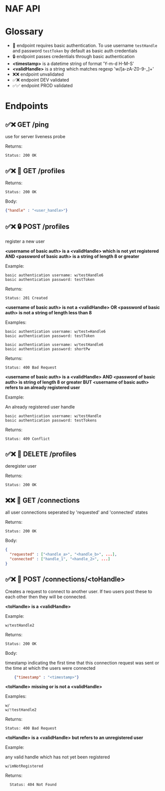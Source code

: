 # NAF API

# Glossary
- 🔐 endpoint requires basic authentication. To use username `testHandle` and password `testToken` by default as basic auth credentials
- 🔒 endpoint passes credentials through basic authentication
- **&lt;timestamp>** is a datetime string of format 'Y-m-d H-M-S'
- **&lt;validHandle>** is a string which matches regexp 'w/[a-zA-Z0-9-_]+'
- ❌❌ endpoint unvalidated
- ✅❌ endpoint DEV validated
- ✅✅ endpoint PROD validated

# Endpoints
## ✅❌ GET /ping
use for server liveness probe

Returns:

    Status: 200 OK

## ✅❌ 🔐 GET /profiles
Returns:

    Status: 200 OK

Body:

  ```json
  {"handle" : "<user_handle>"}
  ```

## ✅❌ 🔒 POST /profiles
register a new user

**&lt;username of basic auth> is a &lt;validHandle> which is not yet registered AND &lt;password of basic auth> is a string of length 8 or greater**

Example:

    basic authentication username: w/testHandle6
    basic authentication password: testToken

Returns:

    Status: 201 Created

**&lt;username of basic auth> is not a &lt;validHandle> OR &lt;password of basic auth> is not a string of length less than 8**

Examples:

    basic authentication username: w/test=Handle6
    basic authentication password: testToken

    basic authentication username: w/testHandle6
    basic authentication password: shortPw


Returns:

    Status: 400 Bad Request

**&lt;username of basic auth> is a &lt;validHandle> AND &lt;password of basic auth> is string of length 8 or greater BUT &lt;username of basic auth> refers to an already registered user**

Example:

An already registered user handle

    basic authentication username: w/testHandle
    basic authentication password: testTokens


Returns:

    Status: 409 Conflict

## ✅❌ 🔐 DELETE /profiles
deregister user

Returns:

    Status: 200 OK

## ❌❌ 🔐 GET /connections
all user connections seperated by 'requested' and 'connected' states

Returns:

    Status: 200 OK

Body:

  ```json
  {
    "requested" : ["<handle_a>", "<handle_b>", ...],
    "connected" : ["handle_1", "<handle_2>", ...]
  }
  ```

## ✅❌ 🔐 POST /connections/&lt;toHandle>

Creates a request to connect to another user. If two users post these to each other then they will be connected.

**&lt;toHandle> is a &lt;validHandle>**

  Example:

    w/testHandle2

  Returns:
  
    Status: 200 OK

  Body:

  timestamp indicating the first time that this connection request was sent or the time at which the users were connected
  ```json
      {"timestamp" : "<timestamp>"}
  ```

**&lt;toHandle> missing or is not a &lt;validHandle>**

  Examples:

    w/
    w/!testHandle2
  Returns:

    Status: 400 Bad Request

**&lt;toHandle> is a &lt;validHandle> but refers to an unregistered user**

  Example:

  any valid handle which has not yet been registered

    w/imNotRegistered
  Returns:

      Status: 404 Not Found

  